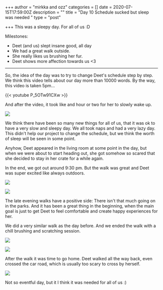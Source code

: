 +++
author = "mirkka and ozz"
categories = []
date = 2020-07-15T17:59:00Z
description = ""
title = "Day 10 Schedule sucked but sleep was needed "
type = "post"

+++
This was a sleepy day. For all of us :D

Milestones:

* Deet (and us) slept insane good, all day
* We had a great walk outside.
* She really likes us brushing her fur.
* Deet shows more affection towards us <3

***

So, the idea of the day was to try to change Deet's schedule step by step. We think this video tells about our day more than 10000 words. By the way, this video is taken 5pm...

{{< youtube P_5OTw91CXw >}}

And after the video, it took like and hour or two for her to slowly wake up.

![](/images/20200714_170610.jpg)

We think there have been so many new things for all of us, that it was ok to have a very slow and sleepy day. We all took naps and had a very lazy day. This didn't help our project to change the schedule, but we think the worth of sleep will be seen in some point.

Anyhow, Deet appeared in the living room at some point in the day, but when we were about to start heading out, she got somehow so scared that she decided to stay in her crate for a while again.

In the end, we got out around 9:30 pm. But the walk was great and Deet was super excited like always outdoors.

![](/images/20200714_225619.jpg)

![](/images/20200714_225651.jpg)

The late evening walks have a positive side: There isn't that much going on in the parks. And it has been a great thing in the beginning, when the main goal is just to get Deet to feel comfortable and create happy experiences for her.

We did a very similar walk as the day before. And we ended the walk with a chill brushing and scratching session. 

![](/images/20200714_232006-1.jpg)

![](/images/20200714_231957.jpg)

After the walk it was time to go home. Deet walked all the way back, even crossed the car road, which is usually too scary to cross by herself. 

![](/images/20200714_230857-1.jpg)

Not so eventful day, but it I think it was needed for all of us :) 